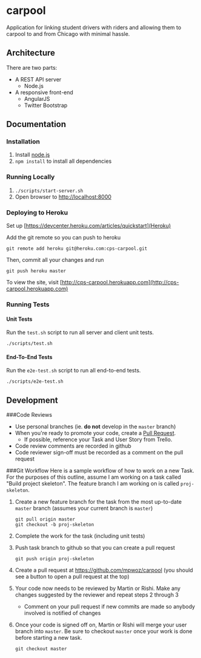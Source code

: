 # carpool

Application for linking student drivers with riders
and allowing them to carpool to and from Chicago 
with minimal hassle. 


## Architecture

There are two parts:
* A REST API server
    - Node.js
* A responsive front-end
    - AngularJS
    - Twitter Bootstrap


## Documentation

### Installation

1. Install [node.js](http://nodejs.org/)
2. `npm install` to install all dependencies

### Running Locally

1. `./scripts/start-server.sh`
2. Open browser to [http://localhost:8000](http://localhost:8000)

### Deploying to Heroku

Set up [https://devcenter.heroku.com/articles/quickstart](Heroku)

Add the git remote so you can push to heroku 

`git remote add heroku git@heroku.com:cps-carpool.git`

Then, commit all your changes and run 

`git push heroku master`

To view the site, visit [http://cps-carpool.herokuapp.com](http://cps-carpool.herokuapp.com)

### Running Tests

#### Unit Tests

Run the `test.sh` script to run all server and client unit tests.

`./scripts/test.sh`

#### End-To-End Tests

Run the `e2e-test.sh` script to run all end-to-end tests.

`./scripts/e2e-test.sh`



## Development

###Code Reviews
- Use personal branches (ie. __do not__ develop in the `master` branch)
- When you're ready to promote your code, create a [Pull Request](https://help.github.com/articles/using-pull-requests).
    - If possible, reference your Task and User Story from Trello.
- Code review comments are recorded in github
- Code reviewer sign-off must be recorded as a comment on the pull request

###Git Workflow
Here is a sample workflow of how to work on a new Task.
For the purposes of this outline, assume I am working on a task called "Build project skeleton".
The feature branch I am working on is called `proj-skeleton`.

1. Create a new feature branch for the task from the most up-to-date `master` branch (assumes your current branch is `master`)

    ```
    git pull origin master
    git checkout -b proj-skeleton
    ```

2. Complete the work for the task (including unit tests)
3. Push task branch to github so that you can create a pull request

    ```
    git push origin proj-skeleton
    ```

4. Create a pull request at https://github.com/mpwoz/carpool (you should see a button to open a pull request at the top)
5. Your code now needs to be reviewed by Martin or Rishi. Make any changes suggested by the reviewer and repeat steps 2 through 3
    - Comment on your pull request if new commits are made so anybody involved is notified of changes
6. Once your code is signed off on, Martin or Rishi will merge your user branch into `master`. Be sure to checkout `master` once your work is done before starting a new task.

    ```
    git checkout master
    ```
